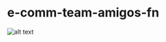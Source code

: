 # e-comm-team-amigos-fn
![ alt text ](https://img.shields.io/badge/APIs-rest-FF4F8B?style=for-the-badge&logo=Tesla)

